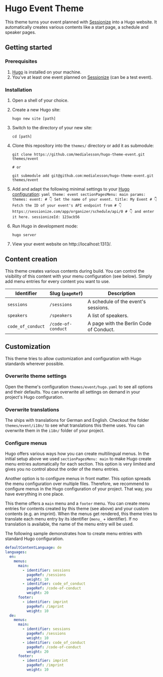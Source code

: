 # Hugo Event Theme

This theme turns your event planned with
[Sessionize](https://sessionize.com/) into a Hugo website. It automatically
creates various contents like a start page, a schedule and speaker pages.

## Getting started

### Prerequisites

1. [Hugo](https://gohugo.io/installation/) is installed on your machine.
2. You've at least one event planned on [Sessionize](https://sessionize.com/) (can be a test event).

### Installation

1. Open a shell of your choice.
2. Create a new Hugo site:
   ```shell
   hugo new site [path]
   ```
3. Switch to the directory of your new site:
   ```shell
   cd [path]
   ```
4. Clone this repository into the `themes/` directory or add it as submodule:

   ```shell
   git clone https://github.com/medialesson/hugo-theme-event.git themes/event

   # or

   git submodule add git@github.com:medialesson/hugo-theme-event.git themes/event
   ```

5. Add and adapt the following minimal settings to your [Hugo
   configuration](https://gohugo.io/getting-started/configuration/):
   `yaml
    theme: event
    sectionPagesMenu: main
    params:
        themes:
            event:
                # 👇 Set the name of your event.
                title: My Event
                # 👇 Fetch the ID of your event's API endpoint from
                # 👇 https://sessionize.com/app/organizer/schedule/api/0
                # 👇 and enter it here.
                sessionizeId: 123acb56
    `
6. Run Hugo in development mode:
   ```shell
   hugo server
   ```
7. View your event website on http://localhost:1313/.

## Content creation

This theme creates various contents during build. You can control the visibility
of this content with your menu configuration (see below). Simply add menu
entries for every content you want to use.

| Identifier        | Slug (`pageRef`)   | Description                             |
| ----------------- | ------------------ | --------------------------------------- |
| `sessions`        | `/sessions`        | A schedule of the event's sessions.     |
| `speakers`        | `/speakers`        | A list of speakers.                     |
| `code_of_conduct` | `/code-of-conduct` | A page with the Berlin Code of Conduct. |

## Customization

This theme tries to allow customization and configuration with Hugo standards
wherever possible.

### Overwrite theme settings

Open the theme's configuration `themes/event/hugo.yaml` to see all options
and their defaults. You can overwrite all settings on demand in your project's
Hugo configuration.

### Overwrite translations

The ships with translations for German and English. Checkout the folder
`themes/event/i18n/` to see what translations this theme uses. You can
overwrite them in the `i18n/` folder of your project.

### Configure menus

Hugo offers various ways how you can create multilingual menus. In the initial
setup above we used `sectionPagesMenu: main` to make Hugo create menu entries
automatically for each section. This option is very limited and gives you no
control about the order of the menu entries.

Another option is to configure menus in front matter. This option spreads the
menu configuration over multiple files. Therefore, we recommend to configure
menus in the Hugo configuration of your project. That way, you have everything
in one place.

This theme offers a `main` menu and a `footer` menu. You can create menu entries
for contents created by this theme (see above) and your custom contents (e.g. an
imprint). When the menus get rendered, this theme tries to translate each menu
entry by its identifier (`menu_` + identifier). If no translation is available,
the name of the menu entry will be used.

The following sample demonstrates how to create menu entries with standard Hugo
configuration.

```yaml
defaultContentLanguage: de
languages:
  en:
    menus:
      main:
        - identifier: sessions
          pageRef: /sessions
          weight: 10
        - identifier: code_of_conduct
          pageRef: /code-of-conduct
          weight: 20
      footer:
        - identifier: imprint
          pageRef: /imprint
          weight: 10
  de:
    menus:
      main:
        - identifier: sessions
          pageRef: /sessions
          weight: 10
        - identifier: code_of_conduct
          pageRef: /code-of-conduct
          weight: 20
      footer:
        - identifier: imprint
          pageRef: /imprint
          weight: 10
```

